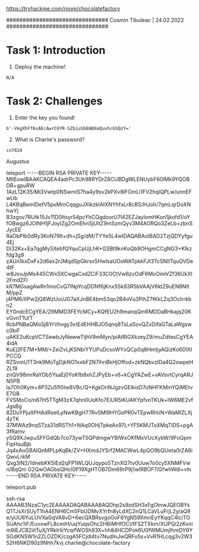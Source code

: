 https://tryhackme.com/room/chocolatefactory


###############################
			Cosmin Tibuleac | 24.02.2022
###############################



# Task 1: Introduction

1. Deploy the machine!

`N/A`


# Task 2: Challenges

1. Enter the key you found!

`b'-VkgXhFf6sAEcAwrC6YR-SZbiuSb8ABXeQuvhcGSQzY='`

2. What is Charlie's password?

`cn7824`



Augustus



teleport 
-----BEGIN RSA PRIVATE KEY----- MIIEowIBAAKCAQEA4adrPc3Uh98RYDrZ8CUBDgWLENUybF60lMk9YQOBDR+gpuRW 1AzL12K35/Mi3Vwtp0NSwmlS7ha4y9sv2kPXv8lFOmLi1FV2hqlQPLw/unnEFwUb L4KBqBemIDefV5pxMmCqqguJXIkzklAIXNYhfxLr8cBS/HJoh/7qmLqrDoXNhwYj B3zgov7RUtk15Jv11D0Itsyr54pvYhCQgdoorU7l42EZJayIomHKon1jkofd1/oY fOBwgz6JOlNH1jFJoyIZg2OmEhnSjUltZ9mSzmQyv3M4AORQo3ZeLb+zbnSJycEE RaObPlb0dRy3KoN79lt+dh+jSg/dM/TYYe5L4wIDAQABAoIBAD2TzjQDYyfgu4Ej Di32Kx+Ea7qgMy5XebfQYquCpUjLhK+GSBt9knKoQb9OHgmCCgNG3+Klkzfdg3g9 zAUn1kxDxFx2d6ex2rJMqdSpGkrsx5HwlsaUOoWATpkkFJt3TcSNlITquQVDe4tF w8JxvJpMs445CWxSXCwgaCxdZCiF33C0CtVw6zvOdF6MoOimVZf36UkXI2FmdZFl kR7MGsagAwRn1moCvQ7lNpYcqDDNf6jKnx5Sk83R5bVAAjV6ktZ9uEN8NItM/ppZ j4PM6/IIPw2jQ8WzUoi/JG7aXJnBE4bm53qo2B4oVu3PihZ7tKkLZq3Oclrrkbn2 EY0ndcECgYEA/29MMD3FEYcMCy+KQfEU2h9manqQmRMDDaBHkajq20KvGvnT1U/T RcbPNBaQMoSj6YrVhvgy3xtEdEHHBJO5qnq8TsLaSovQZxDifaGTaLaWgswc0biF uAKE2uKcpVCTSewbJyNewwTljhV9mMyn/piAtRlGXkzeyZ9/muZdtesCgYEA4idA KuEj2FE7M+MM/+ZeiZvLjKSNbiYYUPuDcsoWYxQCp0q8HmtjyAQizKo6DlXIPCCQ RZSvmU1T3nk9MoTgDjkNO1xxbF2N7ihnBkHjOffod+zkNQbvzIDa4Q2owpeHZL19 znQV98mrRaYDb5YsaEj0YoKfb8xhZJPyEb+v6+kCgYAZwE+vAVsvtCyrqARJN5PB la7Oh0Kym+8P3Zu5fI0Iw8VBc/Q+KgkDnNJgzvGElkisD7oNHFKMmYQiMEtvE7GB FVSMoCo/n67H5TTgM3zX7qhn0UoKfo7EiUR5iKUAKYpfxnTKUk+IW6ME2vfJgsBg 82DuYPjuItPHAdRselLyNwKBgH77Rv5Ml9HYGoPR0vTEpwRhI/N+WaMlZLXj4zTK 37MWAz9nqSTza31dRSTh1+NAq0OHjTpkeAx97L+YF5KMJToXMqTIDS+pgA3fRamv ySQ9XJwpuSFFGdQb7co73ywT5QPdmgwYBlWxOKfMxVUcXybW/9FoQpmFipHsuBjb Jq4xAoGBAIQnMPLpKqBk/ZV+HXmdJYSrf2MACWwL4pQO9bQUeta0rZA6iQwvLrkM Qxg3lN2/1dnebKK5lEd2qFP1WLQUJqypo5TznXQ7tv0Uuw7o0cy5XNMFVwn/BqQm G2QwOAGbsQHcI0P19XgHTOB7Dm69rP9j1wIRBOF7iGfwhWdi+vln -----END RSA PRIVATE KEY-----



teleport.pub

ssh-rsa AAAAB3NzaC1yc2EAAAADAQABAAABAQDhp2s9zdSH3xFgOtnwJQEOBYsQ1TJsXrSUyT1hA4ENH6Cm5FbUDMvXYrfn8yLdXC2nQ1LCaVLuFrjL2y/aQ9e/yUU6YuLUVXaGqVA8vD+6ecQXBRsvgoGoF6YgN59XmnEyYKqqC4lciTOSUAhc1iF/EuvxwFL8cmiH/uqYuqsOhc2HBiMHfOCi/tFS2TXkm/XUPQi2zKvnim9iEJCB2iitTuXjYRklrIiiYcqifWOSh93X+hh84HCDPok6U0fWMUmjIhmDY6YSGdKNSW1n2ZLOZDK/czgA5FCjdl4tv7NudInJwQRFo5s+VvR1HLcqg3v2W352H6NKD90z9Nhh7kvj charlie@chocolate-factory